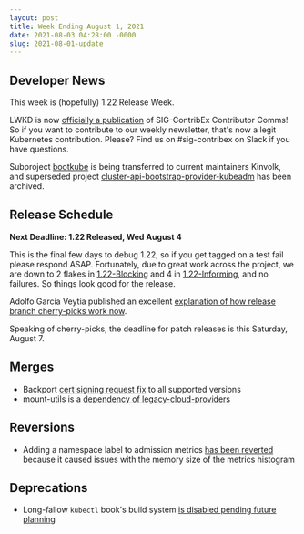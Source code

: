 ```yaml
---
layout: post
title: Week Ending August 1, 2021
date: 2021-08-03 04:28:00 -0000
slug: 2021-08-01-update
---
```


## Developer News

This week is (hopefully) 1.22 Release Week.

LWKD is now [officially a publication](https://github.com/kubernetes-sigs/lwkd) of SIG-ContribEx Contributor Comms!  So if you want to contribute to our weekly newsletter, that's now a legit Kubernetes contribution.  Please?  Find us on #sig-contribex on Slack if you have questions.

Subproject [bootkube](https://github.com/kubernetes/org/issues/2824) is being transferred to current maintainers Kinvolk, and superseded project [cluster-api-bootstrap-provider-kubeadm](https://github.com/kubernetes/org/issues/2845) has been archived.

## Release Schedule

**Next Deadline: 1.22 Released, Wed August 4**

This is the final few days to debug 1.22, so if you get tagged on a test fail please respond ASAP.  Fortunately, due to great work across the project, we are down to 2 flakes in [1.22-Blocking](https://testgrid.k8s.io/sig-release-1.22-blocking) and 4 in [1.22-Informing](https://testgrid.k8s.io/sig-release-1.22-informing), and no failures. So things look good for the release.

Adolfo García Veytia published an excellent [explanation of how release branch cherry-picks work now](https://groups.google.com/g/kubernetes-dev/c/NiKByLbWZ1g).

Speaking of cherry-picks, the deadline for patch releases is this Saturday, August 7.

## Merges

* Backport [cert signing request fix](https://github.com/kubernetes/kubernetes/pull/103823) to all supported versions
* mount-utils is a [dependency of legacy-cloud-providers](https://github.com/kubernetes/kubernetes/pull/103935)

## Reversions

* Adding a namespace label to admission metrics [has been reverted](https://github.com/kubernetes/kubernetes/pull/104033) because it caused issues with the memory size of the metrics histogram

## Deprecations

* Long-fallow `kubectl` book's build system [is disabled pending future planning](https://github.com/kubernetes/kubernetes/pull/103960)
